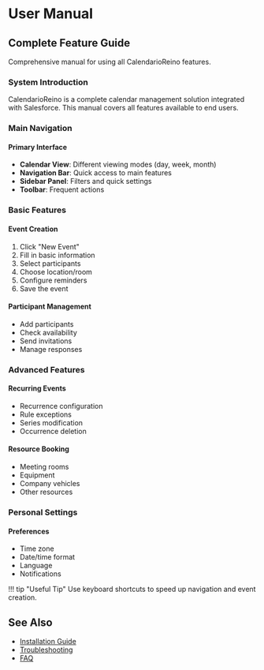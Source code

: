 # User Manual

## Complete Feature Guide

Comprehensive manual for using all CalendarioReino features.

### System Introduction

CalendarioReino is a complete calendar management solution integrated with Salesforce. This manual covers all features available to end users.

### Main Navigation

#### Primary Interface

- **Calendar View**: Different viewing modes (day, week, month)
- **Navigation Bar**: Quick access to main features
- **Sidebar Panel**: Filters and quick settings
- **Toolbar**: Frequent actions

### Basic Features

#### Event Creation

1. Click "New Event"
2. Fill in basic information
3. Select participants
4. Choose location/room
5. Configure reminders
6. Save the event

#### Participant Management

- Add participants
- Check availability
- Send invitations
- Manage responses

### Advanced Features

#### Recurring Events

- Recurrence configuration
- Rule exceptions
- Series modification
- Occurrence deletion

#### Resource Booking

- Meeting rooms
- Equipment
- Company vehicles
- Other resources

### Personal Settings

#### Preferences

- Time zone
- Date/time format
- Language
- Notifications

!!! tip "Useful Tip"
    Use keyboard shortcuts to speed up navigation and event creation.

## See Also

- [Installation Guide](installation.md)
- [Troubleshooting](troubleshooting.md)
- [FAQ](faq.md)
